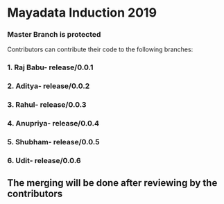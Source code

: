 # Mayadata Induction 2019
### Master Branch is protected
Contributors can contribute their code to the following branches:

### 1. Raj Babu- release/0.0.1
### 2. Aditya- release/0.0.2
### 3. Rahul- release/0.0.3
### 4. Anupriya- release/0.0.4
### 5. Shubham- release/0.0.5
### 6. Udit- release/0.0.6

## The merging will be done after reviewing by the contributors
